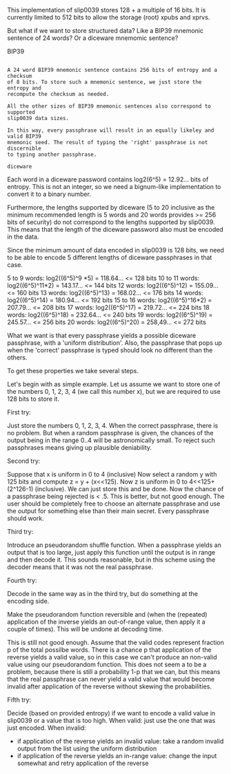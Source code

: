 This implementation of slip0039 stores 128 + a multiple of 16 bits. It is
currently limited to 512 bits to allow the storage (root) xpubs and xprvs.

But what if we want to store structured data? Like a BIP39 mnemonic sentence of
24 words? Or a diceware mnemomic sentence?

BIP39
~~~~~

A 24 word BIP39 mnemonic sentence contains 256 bits of entropy and a checksum
of 8 bits. To store such a mnemonic sentence, we just store the entropy and
recompute the checksum as needed.

All the other sizes of BIP39 mnemonic sentences also correspond to supported
slip0039 data sizes.

In this way, every passphrase will result in an equally likeley and valid BIP39
mnemonic seed. The result of typing the 'right' passphrase is not discernible
to typing another passphrase.

diceware
~~~~~~~~

Each word in a diceware password contains log2(6^5) = 12.92... bits of entropy.
This is not an integer, so we need a bignum-like implementation to convert it
to a binary number.

Furthermore, the lengths supported by diceware (5 to 20 inclusive as the
minimum recommended length is 5 words and 20 words provides >= 256 bits of
security) do not correspond to the lengths supported by slip0039. This means
that the length of the diceware password also must be encoded in the data.

Since the minimum amount of data encoded in slip0039 is 128 bits, we need to be
able to encode 5 different lengths of diceware passphrases in that case.

 5 to  9 words: log2((6^5)^9 \*5) = 118.64... <= 128 bits
10 to 11 words: log2((6^5)^11\*2) = 143.17... <= 144 bits
12 words:       log2((6^5)^12)    = 155.09... <= 160 bits
13 words:       log2((6^5)^13)    = 168.02... <= 176 bits
14 words:       log2((6^5)^14)    = 180.94... <= 192 bits
15 to 16 words: log2((6^5)^16\*2) = 207.79... <= 208 bits
17 words:       log2((6^5)^17)    = 219.72... <= 224 bits
18 words:       log2((6^5)^18)    = 232.64... <= 240 bits
19 words:       log2((6^5)^19)    = 245.57... <= 256 bits
20 words:       log2((6^5)^20)    = 258,49... <= 272 bits

What we want is that every passphrase yields a possible diceware passphrase,
with a 'uniform distribution'. Also, the passphrase that pops up when the
'correct' passphrase is typed should look no different than the others.

To get these properties we take several steps.

Let's begin with as simple example. Let us assume we want to store one of the
numbers 0, 1, 2, 3, 4 (we call this number x), but we are required to use 128 
bits to store it. 

First try:

Just store the numbers 0, 1, 2, 3, 4. When the correct passphrase, there is no
problem. But when a random passphrase is given, the chances of the output being
in the range 0..4 will be astronomically small. To reject such passphrases
means giving up plausible deniability.

Second try:

Suppose that x is uniform in 0 to 4 (inclusive) Now select a random y with 125
bits and compute z = y + (x<<125). Now z is uniform in 0 to 4<<125+(2^126-1)
(inclusive).  We can just store this and be done. Now the chance of a
passphrase being rejected is < .5.  This is better, but not good enough. The
user should be completely free to choose an alternate passphrase and use the
output for something else than their main secret. Every passphrase should work.

Third try:

Introduce an pseudorandom shuffle function. When a passphrase yields an output
that is too large, just apply this function until the output is in range and
then decode it.  This sounds reasonable, but in this scheme using the decoder
means that it was not the real passphrase.

Fourth try:

Decode in the same way as in the third try, but do something at the encoding
side.

Make the pseudorandom function reversible and (when the (repeated) application
of the inverse yields an out-of-range value, then apply it a couple of times).
This will be undone at decoding time.

This is still not good enough. Assume that the valid codes represent fraction p
of the total possilbe words. There is a chance p that application of the
reverse yields a valid value, so in this case we can't produce an non-valid
value using our pseudorandom function. This does not seem a to be a problem,
because there is still a probability 1-p that we can, but this means that the
real passphrase can never yield a valid value that would become invalid after
application of the reverse without skewing the probabilities.

Fifth try:

Decide (based on provided entropy) if we want to encode a valid value in
slip0039 or a value that is too high. When valid: just use the one that was
just encoded.  When invalid:
- if application of the reverse yields an invalid value: take a random invalid
  output from the list using the uniform distribution
- if application of the reverse yields an in-range value: change the input
  somewhat and retry application of the reverse


